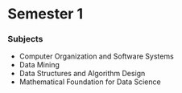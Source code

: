# Semester 1

### Subjects

- Computer Organization and Software Systems
- Data Mining
- Data Structures and Algorithm Design
- Mathematical Foundation for Data Science
